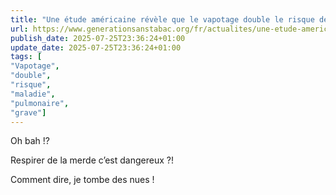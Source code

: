 ```yaml
---
title: "Une étude américaine révèle que le vapotage double le risque de maladies pulmonaires graves, même sans antécédents de tabagisme"
url: https://www.generationsanstabac.org/fr/actualites/une-etude-americaine-revele-que-le-vapotage-double-le-risque-de-maladies-pulmonaires-graves-meme-sans-antecedents-de-tabagisme/
publish_date: 2025-07-25T23:36:24+01:00
update_date: 2025-07-25T23:36:24+01:00
tags: [
"Vapotage",
"double",
"risque",
"maladie",
"pulmonaire",
"grave"]
---
```


Oh bah !?

Respirer de la merde c’est dangereux ?!

Comment dire, je tombe des nues !
